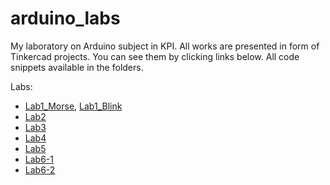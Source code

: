 # arduino_labs

My laboratory on Arduino subject in KPI. All works are presented in form of Tinkercad projects. You can see them by clicking links below. All code snippets available in the folders.

Labs:

- [Lab1_Morse](https://www.tinkercad.com/things/kT28TMmNGs9?sharecode=k-t6KTeXpZRrcMbTzaBYs9AMfMihsfVRZCC0UKtJQCE), [Lab1_Blink](https://www.tinkercad.com/things/6capxlc5aV8?sharecode=7K21zPj5HtYbgK2juGwDS7OU2r3laUGp3zu7YyGcUoQ)
- [Lab2](https://www.tinkercad.com/things/bl7TQp6UF9r?sharecode=I6itykIWgDd3gwxyTF6erIlHR9Pue9n9MeDsMtWi2I4)
- [Lab3](https://www.tinkercad.com/things/jle0uC63iLl?sharecode=ssWPLIzf0ipyU8RSd_VkjILFZ961ST1PVLovaSeHwoc)
- [Lab4](https://www.tinkercad.com/things/giwEGSztJpR?sharecode=fgwVYcWR0BzjSQKdgVQySZ4Yoj_Sq_1YOvYByuqNfxM)
- [Lab5](https://www.tinkercad.com/things/3JypCxWwlmn?sharecode=Mk5pyGkxycyVIERzU43hrtOOSvswC58RG3CGiLx3DJE)
- [Lab6-1](https://www.tinkercad.com/things/82DRyThWZJV?sharecode=JskOu0hjldf33RknNbavdr2-hJAGDCYRXItKYQppYOQ)
- [Lab6-2](https://www.tinkercad.com/things/jIktYIx0RUi?sharecode=ZLONy6GxvV7rt8Th4kIFRMlziiL_7NhJUHA5RDMBeEo)
